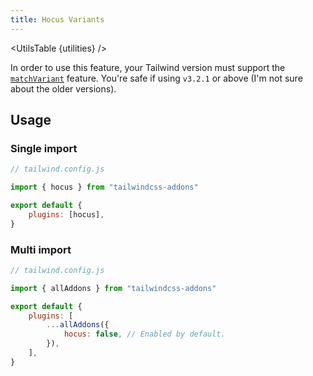 ```yaml
---
title: Hocus Variants
---
```


<script>
	import UtilsTable from "$lib/UtilsTable.svelte"
	const utilities = {
		".hocus": {
			"&:hover": "",
			"&:focus": "",
		},
		".hocus-within": {
			"&:hover": "",
			"&:focus-within": "",
		},
		".hocus-visible": {
			"&:hover": "",
			"&:focus-visible": "",
		},
	}
</script>

<UtilsTable {utilities} />

In order to use this feature, your Tailwind version must support the [`matchVariant`](https://tailwindcss.com/docs/plugins#dynamic-variants) feature. You're safe if using `v3.2.1` or above (I'm not sure about the older versions).

## Usage

### Single import

```js
// tailwind.config.js

import { hocus } from "tailwindcss-addons"

export default {
    plugins: [hocus],
}
```

### Multi import

```js
// tailwind.config.js

import { allAddons } from "tailwindcss-addons"

export default {
    plugins: [
        ...allAddons({
            hocus: false, // Enabled by default.
        }),
    ],
}
```
